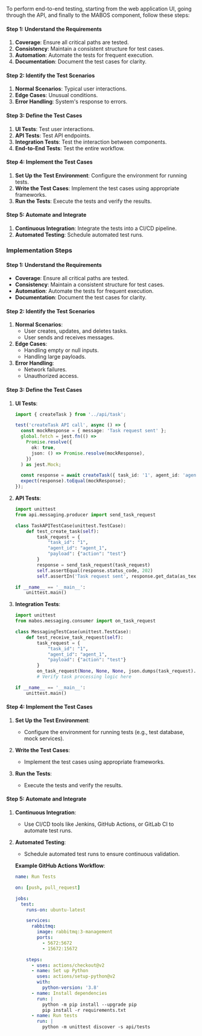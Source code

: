 
To perform end-to-end testing, starting from the web application UI, going through the API, and finally to the MABOS component, follow these steps:

#### Step 1: Understand the Requirements
1. **Coverage**: Ensure all critical paths are tested.
2. **Consistency**: Maintain a consistent structure for test cases.
3. **Automation**: Automate the tests for frequent execution.
4. **Documentation**: Document the test cases for clarity.

#### Step 2: Identify the Test Scenarios
1. **Normal Scenarios**: Typical user interactions.
2. **Edge Cases**: Unusual conditions.
3. **Error Handling**: System's response to errors.

#### Step 3: Define the Test Cases
1. **UI Tests**: Test user interactions.
2. **API Tests**: Test API endpoints.
3. **Integration Tests**: Test the interaction between components.
4. **End-to-End Tests**: Test the entire workflow.

#### Step 4: Implement the Test Cases
1. **Set Up the Test Environment**: Configure the environment for running tests.
2. **Write the Test Cases**: Implement the test cases using appropriate frameworks.
3. **Run the Tests**: Execute the tests and verify the results.

#### Step 5: Automate and Integrate
1. **Continuous Integration**: Integrate the tests into a CI/CD pipeline.
2. **Automated Testing**: Schedule automated test runs.

### Implementation Steps

#### Step 1: Understand the Requirements
- **Coverage**: Ensure all critical paths are tested.
- **Consistency**: Maintain a consistent structure for test cases.
- **Automation**: Automate the tests for frequent execution.
- **Documentation**: Document the test cases for clarity.

#### Step 2: Identify the Test Scenarios
1. **Normal Scenarios**:
   - User creates, updates, and deletes tasks.
   - User sends and receives messages.
2. **Edge Cases**:
   - Handling empty or null inputs.
   - Handling large payloads.
3. **Error Handling**:
   - Network failures.
   - Unauthorized access.

#### Step 3: Define the Test Cases

1. **UI Tests**:
   ```typescript:web/tests/e2e/task.test.ts
   import { createTask } from '../api/task';

   test('createTask API call', async () => {
     const mockResponse = { message: 'Task request sent' };
     global.fetch = jest.fn(() =>
       Promise.resolve({
         ok: true,
         json: () => Promise.resolve(mockResponse),
       })
     ) as jest.Mock;

     const response = await createTask({ task_id: '1', agent_id: 'agent_1', payload: {} });
     expect(response).toEqual(mockResponse);
   });
   ```

2. **API Tests**:
   ```python:api/tests/test_tasks.py
   import unittest
   from api.messaging.producer import send_task_request

   class TaskAPITestCase(unittest.TestCase):
       def test_create_task(self):
           task_request = {
               "task_id": "1",
               "agent_id": "agent_1",
               "payload": {"action": "test"}
           }
           response = send_task_request(task_request)
           self.assertEqual(response.status_code, 202)
           self.assertIn('Task request sent', response.get_data(as_text=True))

   if __name__ == '__main__':
       unittest.main()
   ```

3. **Integration Tests**:
   ```python:mabos/tests/test_messaging.py
   import unittest
   from mabos.messaging.consumer import on_task_request

   class MessagingTestCase(unittest.TestCase):
       def test_receive_task_request(self):
           task_request = {
               "task_id": "1",
               "agent_id": "agent_1",
               "payload": {"action": "test"}
           }
           on_task_request(None, None, None, json.dumps(task_request).encode())
           # Verify task processing logic here

   if __name__ == '__main__':
       unittest.main()
   ```

#### Step 4: Implement the Test Cases

1. **Set Up the Test Environment**:
   - Configure the environment for running tests (e.g., test database, mock services).

2. **Write the Test Cases**:
   - Implement the test cases using appropriate frameworks.

3. **Run the Tests**:
   - Execute the tests and verify the results.

#### Step 5: Automate and Integrate

1. **Continuous Integration**:
   - Use CI/CD tools like Jenkins, GitHub Actions, or GitLab CI to automate test runs.

2. **Automated Testing**:
   - Schedule automated test runs to ensure continuous validation.

   **Example GitHub Actions Workflow**:
   ```yaml:.github/workflows/test.yml
   name: Run Tests

   on: [push, pull_request]

   jobs:
     test:
       runs-on: ubuntu-latest

       services:
         rabbitmq:
           image: rabbitmq:3-management
           ports:
             - 5672:5672
             - 15672:15672

       steps:
         - uses: actions/checkout@v2
         - name: Set up Python
           uses: actions/setup-python@v2
           with:
             python-version: '3.8'
         - name: Install dependencies
           run: |
             python -m pip install --upgrade pip
             pip install -r requirements.txt
         - name: Run tests
           run: |
             python -m unittest discover -s api/tests
   ```
